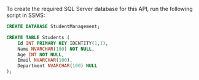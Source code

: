 To create the required SQL Server database for this API, run the following script in SSMS:


```sql
CREATE DATABASE StudentManagement;

CREATE TABLE Students (
    Id INT PRIMARY KEY IDENTITY(1,1),
    Name NVARCHAR(100) NOT NULL,
    Age INT NOT NULL,
    Email NVARCHAR(100),
    Department NVARCHAR(100) NULL
);
